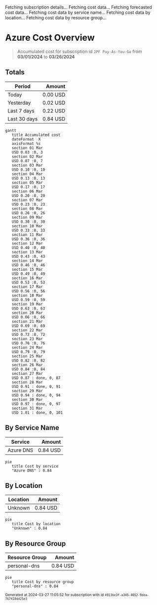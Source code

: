 Fetching subscription details...
Fetching cost data...
Fetching forecasted cost data...
Fetching cost data by service name...
Fetching cost data by location...
Fetching cost data by resource group...
# Azure Cost Overview

> Accumulated cost for subscription id `JPF Pay-As-You-Go` from **03/01/2024** to **03/26/2024**

## Totals

|Period|Amount|
|---|---:|
|Today|0.00 USD|
|Yesterday|0.02 USD|
|Last 7 days|0.22 USD|
|Last 30 days|0.84 USD|

```mermaid
gantt
   title Accumulated cost
   dateFormat  X
   axisFormat %s
   section 01 Mar
   USD 0.03 :0, 3
   section 02 Mar
   USD 0.07 :0, 7
   section 03 Mar
   USD 0.10 :0, 10
   section 04 Mar
   USD 0.13 :0, 13
   section 05 Mar
   USD 0.17 :0, 17
   section 06 Mar
   USD 0.20 :0, 20
   section 07 Mar
   USD 0.23 :0, 23
   section 08 Mar
   USD 0.26 :0, 26
   section 09 Mar
   USD 0.30 :0, 30
   section 10 Mar
   USD 0.33 :0, 33
   section 11 Mar
   USD 0.36 :0, 36
   section 12 Mar
   USD 0.40 :0, 40
   section 13 Mar
   USD 0.43 :0, 43
   section 14 Mar
   USD 0.46 :0, 46
   section 15 Mar
   USD 0.49 :0, 49
   section 16 Mar
   USD 0.53 :0, 53
   section 17 Mar
   USD 0.56 :0, 56
   section 18 Mar
   USD 0.59 :0, 59
   section 19 Mar
   USD 0.63 :0, 63
   section 20 Mar
   USD 0.66 :0, 66
   section 21 Mar
   USD 0.69 :0, 69
   section 22 Mar
   USD 0.72 :0, 72
   section 23 Mar
   USD 0.76 :0, 76
   section 24 Mar
   USD 0.79 :0, 79
   section 25 Mar
   USD 0.82 :0, 82
   section 26 Mar
   USD 0.84 :0, 84
   section 27 Mar
   USD 0.87 : done, 0, 87
   section 28 Mar
   USD 0.91 : done, 0, 91
   section 29 Mar
   USD 0.94 : done, 0, 94
   section 30 Mar
   USD 0.97 : done, 0, 97
   section 31 Mar
   USD 1.01 : done, 0, 101
```

## By Service Name

|Service|Amount|
|---|---:|
|Azure DNS|0.84 USD|

```mermaid
pie
   title Cost by service
   "Azure DNS" : 0.84
```

## By Location

|Location|Amount|
|---|---:|
|Unknown|0.84 USD|

```mermaid
pie
   title Cost by location
   "Unknown" : 0.84
```

## By Resource Group

|Resource Group|Amount|
|---|---:|
|personal-dns|0.84 USD|

```mermaid
pie
   title Cost by resource group
   "personal-dns" : 0.84
```

<sup>Generated at 2024-03-27 11:05:52 for subscription with id `4913be3f-a345-4652-9bba-767418dd25e3`</sup>
